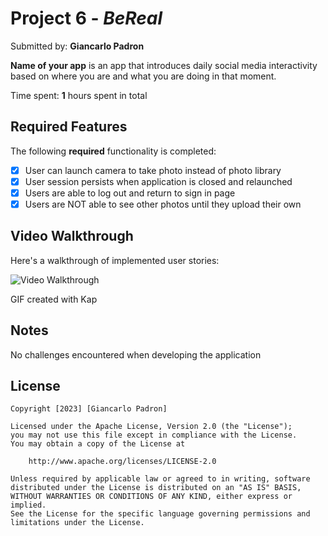 # Project 6 - *BeReal*

Submitted by: **Giancarlo Padron**

**Name of your app** is an app that introduces daily social media interactivity based on where you are and what you are doing in that moment.

Time spent: **1** hours spent in total

## Required Features

The following **required** functionality is completed:

- [x] User can launch camera to take photo instead of photo library
- [x] User session persists when application is closed and relaunched
- [x] Users are able to log out and return to sign in page
- [x] Users are NOT able to see other photos until they upload their own	

## Video Walkthrough

Here's a walkthrough of implemented user stories:

<img src='https://media.giphy.com/media/v1.Y2lkPTc5MGI3NjExZGNmMDY3OThmYTQ3NmE1YmI3MTQxZGU5MmY3MDA0MTBkNGZkYjE3MCZjdD1n/rniDDYKN5cKNelsPue/giphy-downsized-large.gif' title='Video Walkthrough' width='' alt='Video Walkthrough' />

<!-- Replace this with whatever GIF tool you used! -->
GIF created with Kap
<!-- Recommended tools:
[Kap](https://getkap.co/) for macOS
[ScreenToGif](https://www.screentogif.com/) for Windows
[peek](https://github.com/phw/peek) for Linux. -->

## Notes

No challenges encountered when developing the application

## License

    Copyright [2023] [Giancarlo Padron]

    Licensed under the Apache License, Version 2.0 (the "License");
    you may not use this file except in compliance with the License.
    You may obtain a copy of the License at

        http://www.apache.org/licenses/LICENSE-2.0

    Unless required by applicable law or agreed to in writing, software
    distributed under the License is distributed on an "AS IS" BASIS,
    WITHOUT WARRANTIES OR CONDITIONS OF ANY KIND, either express or implied.
    See the License for the specific language governing permissions and
    limitations under the License.

